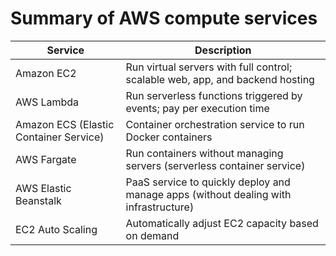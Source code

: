 # Summary of AWS compute services

| Service | Description                     |
|---------|---------------------------------|
| Amazon EC2  | Run virtual servers with full control; scalable web, app, and backend hosting |
| AWS Lambda  | Run serverless functions triggered by events; pay per execution time |
| Amazon ECS (Elastic Container Service) | Container orchestration service to run Docker containers |
| AWS Fargate | Run containers without managing servers (serverless container service) |
| AWS Elastic Beanstalk | PaaS service to quickly deploy and manage apps (without dealing with infrastructure) |
| EC2 Auto Scaling | Automatically adjust EC2 capacity based on demand |

